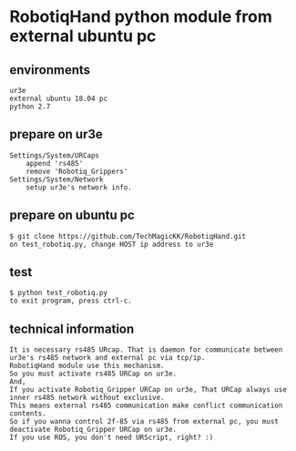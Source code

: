 # RobotiqHand python module from external ubuntu pc
## environments
```
ur3e
external ubuntu 18.04 pc
python 2.7
```
## prepare on ur3e
```
Settings/System/URCaps
	append 'rs485'
	remove 'Robotiq_Grippers'
Settings/System/Network
	setup ur3e's network info.
```
## prepare on ubuntu pc
```
$ git clone https://github.com/TechMagicKK/RobotiqHand.git
on test_robotiq.py, change HOST ip address to ur3e
```
## test
```
$ python test_robotiq.py
to exit program, press ctrl-c.
```
## technical information
```
It is necessary rs485 URcap. That is daemon for communicate between ur3e's rs485 network and external pc via tcp/ip.
RobotiqHand module use this mechanism.
So you must activate rs485 URCap on ur3e.
And,
If you activate Robotiq_Gripper URCap on ur3e, That URCap always use inner rs485 network without exclusive.
This means external rs485 communication make conflict communication contents.
So if you wanna control 2f-85 via rs485 from external pc, you must deactivate Robotiq_Gripper URCap on ur3e.
If you use ROS, you don't need URScript, right? :)
```
